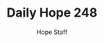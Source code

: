 ---
image: /assets/img/daily-hope-default-artwork.png
title: Daily Hope 248
number: 248
categories:
  - Daily Hope
author: Hope Staff
notes: Daily Hope 248
embed: >-
  EMBED_GOES_HERE
---